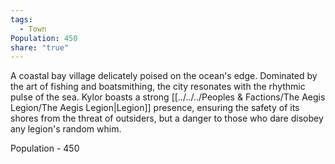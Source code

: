 ```yaml
---
tags:
  - Town
Population: 450
share: "true"
---
```


A coastal bay village delicately poised on the ocean's edge. Dominated by the art of fishing and boatsmithing, the city resonates with the rhythmic pulse of the sea. Kylor boasts a strong [[../../../Peoples & Factions/The Aegis Legion/The Aegis Legion|Legion]] presence, ensuring the safety of its shores from the threat of outsiders, but a danger to those who dare disobey any legion's random whim.

Population - 450